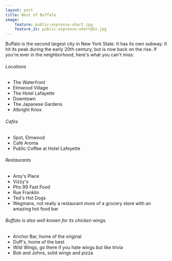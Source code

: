 ```yaml
---
layout: post
title: Best of Buffalo
image:
    feature: public-espresso-short.jpg
    feature_2x: public-espresso-short@2x.jpg
---
```


Buffalo is the second largest city in New York State. It has its own subway. It hit its peak during the early 20th century, but is now back on the rise. If you're ever in the neighborhood, here's what you can't miss:

###### Locations
* The Waterfront
* Elmwood Village
* The Hotel Lafayette
* Downtown
* The Japanese Gardens
* Albright Knox


###### Cafés
- Spot, Elmwood
- Café Aroma
- Public Coffee at Hotel Lafeyette


###### Restaurants
- Amy's Place
- Vizzy's
- Pho 99 Fast Food
- Rue Franklin
- Ted's Hot Dogs
- Wegmans, not really a restaurant more of a grocery store with an amazing hot food bar

###### Buffalo is also well known for its chicken wings.
* Anchor Bar, home of the original
* Duff's, home of the best
* Wild Wings, go there if you hate wings but like trivia
* Bob and Johns, solid wings and pizza

